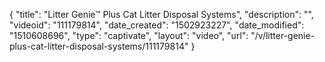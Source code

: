 {
    "title": "Litter Genie&trade; Plus Cat Litter Disposal Systems",
    "description": "",
    "videoid": "111179814",
    "date_created": "1502923227",
    "date_modified": "1510608696",
    "type": "captivate",
    "layout": "video",
    "url": "\/v\/litter-genie-plus-cat-litter-disposal-systems\/111179814"
}